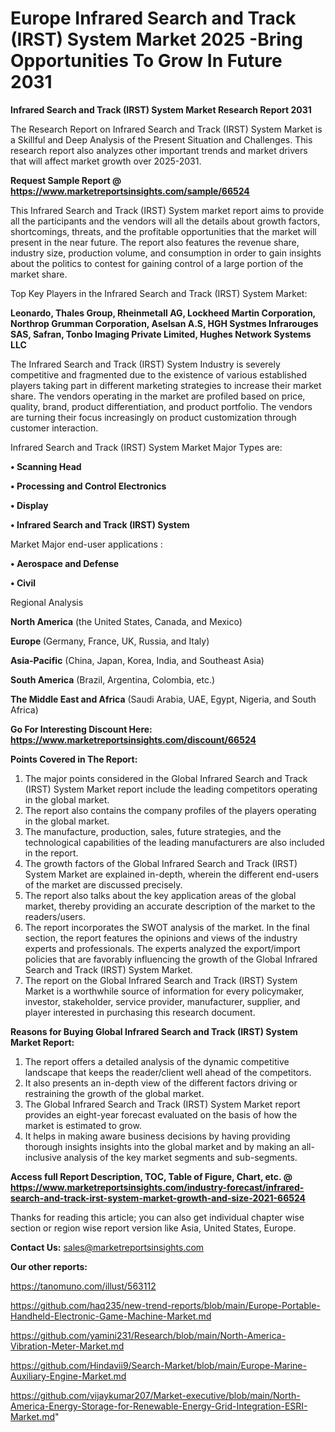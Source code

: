 # Europe Infrared Search and Track (IRST) System Market 2025 -Bring Opportunities To Grow In Future 2031

<strong>Infrared Search and Track (IRST) System Market Research Report 2031</strong>

The Research Report on Infrared Search and Track (IRST) System Market is a Skillful and Deep Analysis of the Present Situation and Challenges. This research report also analyzes other important trends and market drivers that will affect market growth over 2025-2031.

<strong>Request Sample Report @ <a href=https://www.marketreportsinsights.com/sample/66524>https://www.marketreportsinsights.com/sample/66524</a></strong>

This Infrared Search and Track (IRST) System market report aims to provide all the participants and the vendors will all the details about growth factors, shortcomings, threats, and the profitable opportunities that the market will present in the near future. The report also features the revenue share, industry size, production volume, and consumption in order to gain insights about the politics to contest for gaining control of a large portion of the market share.

Top Key Players in the Infrared Search and Track (IRST) System Market:

<strong>Leonardo, Thales Group, Rheinmetall AG, Lockheed Martin Corporation, Northrop Grumman Corporation, Aselsan A.S, HGH Systmes Infrarouges SAS, Safran, Tonbo Imaging Private Limited, Hughes Network Systems LLC</strong>

The Infrared Search and Track (IRST) System Industry is severely competitive and fragmented due to the existence of various established players taking part in different marketing strategies to increase their market share. The vendors operating in the market are profiled based on price, quality, brand, product differentiation, and product portfolio. The vendors are turning their focus increasingly on product customization through customer interaction.

Infrared Search and Track (IRST) System Market Major Types are:

<strong>• Scanning Head

• Processing and Control Electronics

• Display

• Infrared Search and Track (IRST) System</strong>

Market Major end-user applications :

<strong>• Aerospace and Defense

• Civil</strong>

Regional Analysis

</u><strong><b>North America</b></strong> (the United States, Canada, and Mexico)

<strong><b>Europe </b></strong>(Germany, France, UK, Russia, and Italy)

<strong><b>Asia-Pacific</b></strong> (China, Japan, Korea, India, and Southeast Asia)

<strong><b>South America</b></strong> (Brazil, Argentina, Colombia, etc.)

<strong><b>The Middle East and Africa</b></strong> (Saudi Arabia, UAE, Egypt, Nigeria, and South Africa)

<strong>Go For Interesting Discount Here: <a href=https://www.marketreportsinsights.com/discount/66524>https://www.marketreportsinsights.com/discount/66524</a></strong>

<strong>Points Covered in The Report:</strong>
<ol>
  <li>The major points considered in the Global Infrared Search and Track (IRST) System Market report include the leading competitors operating in the global market.</li>
  <li>The report also contains the company profiles of the players operating in the global market.</li>
  <li>The manufacture, production, sales, future strategies, and the technological capabilities of the leading manufacturers are also included in the report.</li>
  <li>The growth factors of the Global Infrared Search and Track (IRST) System Market are explained in-depth, wherein the different end-users of the market are discussed precisely.</li>
  <li>The report also talks about the key application areas of the global market, thereby providing an accurate description of the market to the readers/users.</li>
  <li>The report incorporates the SWOT analysis of the market. In the final section, the report features the opinions and views of the industry experts and professionals. The experts analyzed the export/import policies that are favorably influencing the growth of the Global Infrared Search and Track (IRST) System Market.</li>
  <li>The report on the Global Infrared Search and Track (IRST) System Market is a worthwhile source of information for every policymaker, investor, stakeholder, service provider, manufacturer, supplier, and player interested in purchasing this research document.</li>
</ol>
<strong>Reasons for Buying Global Infrared Search and Track (IRST) System Market Report:</strong>

<ol>
  <li>The report offers a detailed analysis of the dynamic competitive landscape that keeps the reader/client well ahead of the competitors.</li>
  <li>It also presents an in-depth view of the different factors driving or restraining the growth of the global market.</li>
  <li>The Global Infrared Search and Track (IRST) System Market report provides an eight-year forecast evaluated on the basis of how the market is estimated to grow.</li>
  <li>It helps in making aware business decisions by having providing thorough insights insights into the global market and by making an all-inclusive analysis of the key market segments and sub-segments.</li>
</ol>
<strong>Access full Report Description, TOC, Table of Figure, Chart, etc. @ <a href=https://www.marketreportsinsights.com/industry-forecast/infrared-search-and-track-irst-system-market-growth-and-size-2021-66524>https://www.marketreportsinsights.com/industry-forecast/infrared-search-and-track-irst-system-market-growth-and-size-2021-66524</a></strong>


Thanks for reading this article; you can also get individual chapter wise section or region wise report version like Asia, United States, Europe.

<strong>Contact Us:</strong>
sales@marketreportsinsights.com

<strong>Our other reports:</strong>

<a href=https://tanomuno.com/illust/563112>https://tanomuno.com/illust/563112</a>

<a href=https://github.com/haq235/new-trend-reports/blob/main/Europe-Portable-Handheld-Electronic-Game-Machine-Market.md>https://github.com/haq235/new-trend-reports/blob/main/Europe-Portable-Handheld-Electronic-Game-Machine-Market.md</a>

<a href=https://github.com/yamini231/Research/blob/main/North-America-Vibration-Meter-Market.md>https://github.com/yamini231/Research/blob/main/North-America-Vibration-Meter-Market.md</a>

<a href=https://github.com/Hindavii9/Search-Market/blob/main/Europe-Marine-Auxiliary-Engine-Market.md>https://github.com/Hindavii9/Search-Market/blob/main/Europe-Marine-Auxiliary-Engine-Market.md</a>

<a href=https://github.com/vijaykumar207/Market-executive/blob/main/North-America-Energy-Storage-for-Renewable-Energy-Grid-Integration-ESRI-Market.md>https://github.com/vijaykumar207/Market-executive/blob/main/North-America-Energy-Storage-for-Renewable-Energy-Grid-Integration-ESRI-Market.md</a>"
